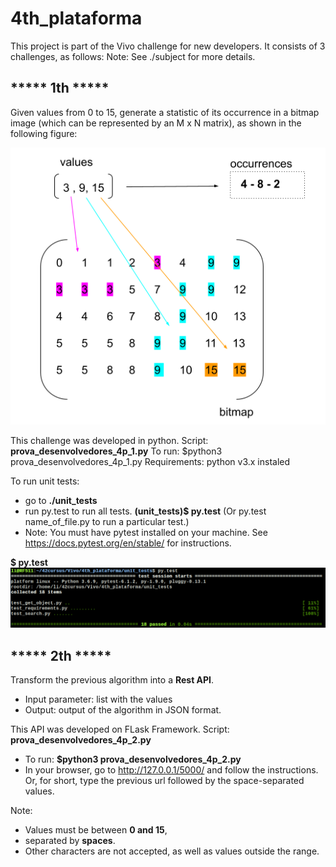 # 4th_plataforma
This project is part of the Vivo challenge for new developers. It consists of 3 challenges, as follows:
Note: See ./subject for more details.

<h2><b>***** 1th *****</b></h2>
Given values from 0 to 15, generate a statistic of its occurrence in a bitmap image (which can be represented by an M x N matrix), as shown in the following figure:

![1th](images/1.png)

This challenge was developed in python.
Script: <b>prova_desenvolvedores_4p_1.py</b>
To run: $python3 prova_desenvolvedores_4p_1.py
Requirements: python v3.x instaled
  
To run unit tests:
- go to <b>./unit_tests</b> 
- run py.test to run all tests. 
  <b>(unit_tests)$ py.test</b>
  (Or py.test name_of_file.py to run a particular test.)
- Note: You must have pytest installed on your machine. See https://docs.pytest.org/en/stable/ for instructions.

<b>$ py.test</b>
![1th](images/2.png)

<h2><b>***** 2th *****</b></h2>

Transform the previous algorithm into a <b>Rest API</b>.
- Input parameter: list with the values
- Output: output of the algorithm in JSON format.

This API was developed on FLask Framework. 
Script: <b>prova_desenvolvedores_4p_2.py</b>
- To run: <b>$python3 prova_desenvolvedores_4p_2.py</b>
- In your browser, go to http://127.0.0.1/5000/ and follow the instructions. 
Or, for short, type the previous url followed by the space-separated values.

Note: 
- Values must be between <b>0 and 15</b>, 
- separated by <b>spaces</b>. 
- Other characters are not accepted, as well as values outside the range.

